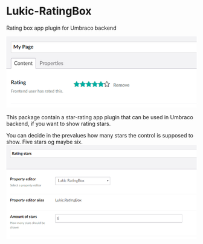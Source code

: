 # Lukic-RatingBox
Rating box app plugin for Umbraco backend

![alt text](https://github.com/januskh/Lukic-RatingBox/blob/master/ratingbox.PNG)

This package contain a star-rating app plugin that can be used in Umbraco backend, if you want to show rating stars.

You can decide in the prevalues how many stars the control is supposed to show. Five stars og maybe six.
![alt text](https://github.com/januskh/Lukic-RatingBox/blob/master/prevalues.PNG)
